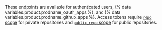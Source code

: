 These endpoints are available for authenticated users, {% data variables.product.prodname_oauth_apps %}, and {% data variables.product.prodname_github_apps %}. Access tokens require [`repo` scope](/apps/oauth-apps/building-oauth-apps/scopes-for-oauth-apps#available-scopes) for private repositories and [`public_repo` scope](/apps/oauth-apps/building-oauth-apps/scopes-for-oauth-apps#available-scopes) for public repositories.
